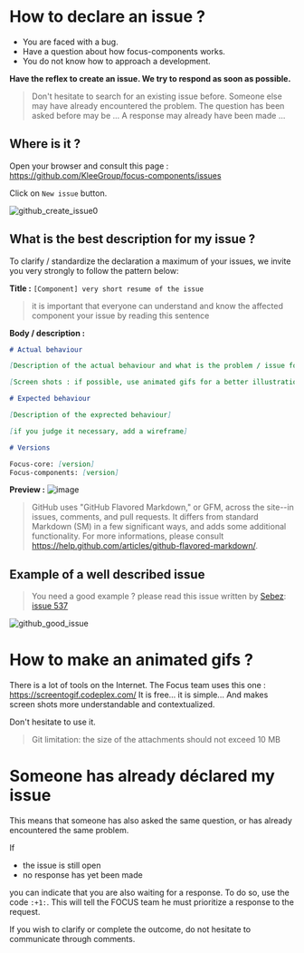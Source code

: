 # How to declare an issue ?

* You are faced with a bug.
* Have a question about how focus-components works.
* You do not know how to approach a development.

__Have the reflex to create an issue. We try to respond as soon as possible.__

> Don't hesitate to search for an existing issue before. Someone else may have already encountered the problem. The question has been asked before may be ... A response may already have been made ...

## Where is it ?

Open your browser and consult this page : https://github.com/KleeGroup/focus-components/issues

Click on `New issue` button.

![github_create_issue0](https://cloud.githubusercontent.com/assets/5349745/10515814/76961e5c-7355-11e5-8dfb-33ca944cff5b.PNG)

## What is the best description for my issue ?

To clarify / standardize the declaration a maximum of your issues, we invite you very strongly to follow the pattern below:

__Title :__ `[Component] very short resume of the issue`

> it is important that everyone can understand and know the affected component your issue by reading this sentence

__Body / description :__
```markdown
# Actual behaviour

[Description of the actual behaviour and what is the problem / issue for you]

[Screen shots : if possible, use animated gifs for a better illustration]

# Expected behaviour

[Description of the exprected behaviour]

[if you judge it necessary, add a wireframe]

# Versions

Focus-core: [version]
Focus-components: [version]

```

__Preview :__
![image](https://cloud.githubusercontent.com/assets/5349745/10516004/7335985e-7356-11e5-876b-d0ec17a9a26c.png)

> GitHub uses "GitHub Flavored Markdown," or GFM, across the site--in issues, comments, and pull requests. It differs from standard Markdown (SM) in a few significant ways, and adds some additional functionality. For more informations, please consult https://help.github.com/articles/github-flavored-markdown/.

## Example of a well described issue

> You need a good example ? please read this issue written by [Sebez](https://github.com/sebez):
> [issue 537](https://github.com/KleeGroup/focus-components/issues/537)

![github_good_issue](https://cloud.githubusercontent.com/assets/5349745/10515834/93d172be-7355-11e5-9a1f-05a5bb77e453.PNG)


# How to make an animated gifs ?

There is a lot of tools on the Internet. The Focus team uses this one : https://screentogif.codeplex.com/
It is free... it is simple... And makes screen shots more understandable and contextualized.

Don't hesitate to use it. 

> Git limitation: the size of the attachments should not exceed 10 MB

# Someone has already déclared my issue

This means that someone has also asked the same question, or has already encountered the same problem.

If 
* the issue is still open
* no response has yet been made

you can indicate that you are also waiting for a response. To do so, use the code `:+1:`. This will tell the FOCUS team he must prioritize a response to the request.

If you wish to clarify or complete the outcome, do not hesitate to communicate through comments.
